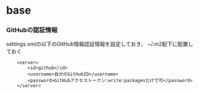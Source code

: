 # base

### GitHubの認証情報

settings.xmlの以下のGitHub情報認証情報を設定しておき、
~/.m2配下に配置しておく
~~~
    <server>
        <id>github</id>
        <username>自分のGitHubID</username>
        <password>GitHubアクセストークン:write:packagesだけで可</password>
    </server>
~~~